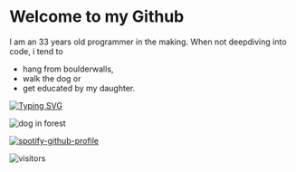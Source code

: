 # Welcome to my Github

I am an 33 years old programmer in the making. When not deepdiving into code, i tend to 
- hang from boulderwalls, 
- walk the dog or 
- get educated by my daughter.

[![Typing SVG](https://readme-typing-svg.demolab.com?font=Fira+Code&duration=4000&pause=500&color=00A32D&center=true&width=435&lines=writing+my+readme;adding+interesting+facts)](https://git.io/typing-svg)

![dog in forest](https://i.imgur.com/YgTPtmt.jpg)


[![spotify-github-profile](https://spotify-github-profile.vercel.app/api/view?uid=tobbl21&cover_image=true&theme=default&show_offline=false&background_color=121212&interchange=false)](https://github.com/kittinan/spotify-github-profile)


![visitors](https://visitor-badge.glitch.me/badge?page_id=t0bbl.117731660&left_color=green&right_color=red)

